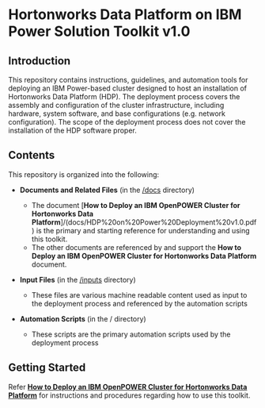 # Hortonworks Data Platform on IBM Power Solution Toolkit v1.0

## Introduction
This repository contains instructions, guidelines, and automation tools for deploying an IBM Power-based cluster designed to host an installation of Hortonworks Data Platform (HDP).  The deployment process covers the assembly and configuration of the cluster infrastructure, including hardware, system software, and base configurations (e.g. network configuration).  The scope of the deployment process does not cover the installation of the HDP software proper.

## Contents
This repository is organized into the following:
- **Documents and Related Files** (in the [/docs](docs/) directory)
    - The document [**How to Deploy an IBM OpenPOWER Cluster for Hortonworks Data Platform**]/(docs/HDP%20on%20Power%20Deployment%20v1.0.pdf) is the primary and starting reference for understanding and using this toolkit.
    - The other documents are referenced by and support the **How to Deploy an IBM OpenPOWER Cluster for Hortonworks Data Platform** document.
    
- **Input Files** (in the [/inputs](inputs/) directory)
    - These files are various machine readable content used as input to the deployment process and referenced by the automation scripts
        
- **Automation Scripts** (in the / directory)
    - These scripts are the primary automation scripts used by the deployment process
    
## Getting Started
Refer [**How to Deploy an IBM OpenPOWER Cluster for Hortonworks Data Platform**](docs/HDP%20on%20Power%20-%20Deployment%20Guide%20v1.0.pdf) for instructions and procedures regarding how to use this toolkit.
